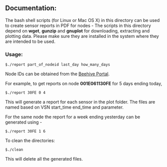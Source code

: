 ## Documentation:

The bash shell scripts (for Linux or Mac OS X) in this directory can be used to create sensor reports in PDF for nodes - 
The scripts in this directory depend on **wget**, **gunzip** and **gnuplot** for downloading, extracting and plotting data. 
Please make sure they are installed in the system where they are intended to be used. 

### Usage: 

`$./report part_of_nodeid last_day how_many_days`

Node IDs can be obtained from the [Beehive Portal](http://beehive1.mcs.anl.gov/).

For example, to get reports on node **001E061130FE** for 5 days ending today, 

`$./report 30FE 0 4`

This will generate a report for each sensor in the plot folder. The files are named 
based on VSN start_time end_time and parameter. 

For the same node the report for a week ending yesterday can be generated using - 

`$./report 30FE 1 6`

To clean the directories: 

`$./clean`

This will delete all the generated files. 

